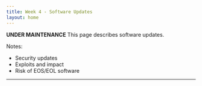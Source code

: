 ```yaml
---
title: Week 4 - Software Updates
layout: home
---
```


**********UNDER MAINTENANCE**********
This page describes software updates.

Notes:

* Security updates
* Exploits and impact
* Risk of EOS/EOL software

----